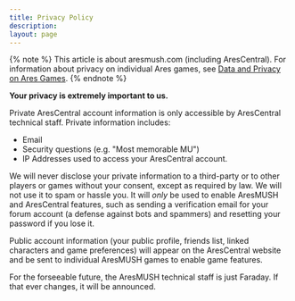```yaml
---
title: Privacy Policy
description: 
layout: page
---
```


{% note %} 
This article is about aresmush.com (including AresCentral).  For information about privacy on individual Ares games, see [Data and Privacy on Ares Games](/game_privacy.html).
{% endnote %}

**Your privacy is extremely important to us.**

Private AresCentral account information is only accessible by AresCentral technical staff.  Private information includes:

* Email
* Security questions (e.g. "Most memorable MU")
* IP Addresses used to access your AresCentral account.

We will never disclose your private information to a third-party or to other players or games without your consent, except as required by law.  We will not use it to spam or hassle you.  It will *only* be used to enable AresMUSH and AresCentral features, such as sending a verification email for your forum account (a defense against bots and spammers) and resetting your password if you lose it.

Public account information (your public profile, friends list, linked characters and game preferences) will appear on the AresCentral website and be sent to individual AresMUSH games to enable game features.

For the forseeable future, the AresMUSH technical staff is just Faraday.  If that ever changes, it will be announced.